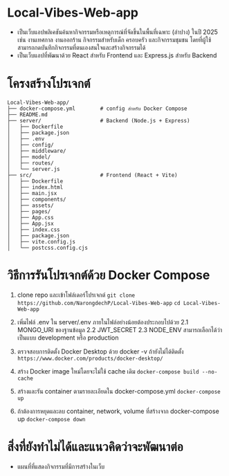 # Local-Vibes-Web-app
- เป็นเว็บแอปพลิเคชันค้นหากิจกรรมหรือเหตุการณ์ที่จัดขึ้นในพื้นที่เฉพาะ (ลำปาง) ในปี 2025 เช่น งานเทศกาล งานออกร้าน กิจกรรมสำหรับเด็ก ครอบครัว และกิจกรรมชุมชน โดยที่ผู้ใช้สามารถกดบันทึกกิจกรรมที่ตนเองสนใจและสร้างกิจกรรมได้
- เป็นเว็บแอปที่พัฒนาด้วย React สำหรับ Frontend และ Express.js สำหรับ Backend

# โครงสร้างโปรเจกต์

```
Local-Vibes-Web-app/
├── docker-compose.yml        # config สำหรับ Docker Compose
├── README.md
├── server/                   # Backend (Node.js + Express)
│   ├── Dockerfile
│   ├── package.json
│   ├── .env
│   ├── config/
│   ├── middleware/
│   ├── model/
│   ├── routes/
│   └── server.js
├── src/                      # Frontend (React + Vite)
│   ├── Dockerfile
│   ├── index.html
│   ├── main.jsx
│   ├── components/
│   ├── assets/
│   ├── pages/
│   ├── App.css
│   ├── App.jsx
│   ├── index.css
│   ├── package.json
│   ├── vite.config.js
│   └── postcss.config.cjs
```

# วิธีการรันโปรเจกต์ด้วย Docker Compose

1. clone repo และเข้าโฟล์เดอร์โปรเจกต์
   `git clone https://github.com/NarongdechP/Local-Vibes-Web-app`
   `cd Local-Vibes-Web-app`

2. เพิ่มไฟล์ .env ใน server/.env ภายในไฟล์อย่างน้อยต้องประกอบไปด้วย
   2.1 MONGO_URI ของฐานข้อมูล
   2.2 JWT_SECRET
   2.3 NODE_ENV สามารถเลือกได้ว่าเป็นแบบ development หรือ production

3. ตรวจสอบการติดตั้ง Docker Desktop ด้วย docker -v
   ถ้ายังไม่ได้ติดตั้ง `https://www.docker.com/products/docker-desktop/`

4. สร้าง Docker image ใหม่โดยจะไม่ใช้ cache เดิม
   `docker-compose build --no-cache`

5. สร้างและรัน container ตามรายละเอียดใน docker-compose.yml
   `docker-compose up`

6. ถ้าต้องการหยุดและลบ container, network, volume ที่สร้างจาก docker-compose up
   `docker-compose down`

# สิ่งที่ยังทำไม่ได้และแนวคิดว่าจะพัฒนาต่อ
- แผนที่ที่แสดงกิจกรรมที่มีการสร้างในเว็บ
